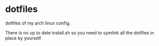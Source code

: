 # dotfiles
dotfiles of my arch linux config.

There is no up to date install.sh so you need to symlink all the dotfiles in place by yourself.
